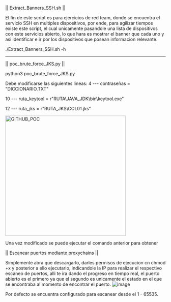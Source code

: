 || Extract_Banners_SSH.sh ||

El fin de este script es para ejercicios de red team, donde se encuentra el servicio SSH en multiples dispositivos, por ende, para agilizar tiempos existe este script, el cual unicamente pasandole una lista de dispositivos con este servicios abierto, lo que hara es mostrar el banner que cada uno y asi identificar e ir por los dispositivos que posean informacion relevante.

./Extract_Banners_SSH.sh -h

-------------------------------------------------------------------------------

|| poc_brute_force_JKS.py ||

python3 poc_brute_force_JKS.py

Debe modificarse las siguientes lineas:
4 --- contraseñas = "DICCIONARIO.TXT"

10 --- ruta_keytool = r"RUTA\JAVA_JDK\bin\keytool.exe"

12 --- ruta_jks = r"RUTA_JKS\COL01.jks"

<img width="378" alt="GITHUB_POC" src="https://github.com/p3g4s8s/Public_Tool-/assets/150304631/ae746112-b4f4-4a42-a89f-0399a62ce33a">

Una vez modificado se puede ejecutar el comando anterior para obtener

|| Escanear puertos mediante proxychains ||

Simplemente abra que descargarlo, darles permisos de ejecucion cn chmod +x y posterior a ello ejecutarlo, indicandole la IP para realizar el respectivo escaneo de puertos, alli te ira dando el progreso en tiempo real, el puerto abierto es el primero ya que el segundo es unicamente el estado en el que se encontraba al momento de encontrar el puerto.
![image](https://github.com/p3g4s8s/Public_Tool-/assets/150304631/cc953cb7-a800-4e27-a0c5-3797ddeb91d3)

Por defecto se encuentra configurado para escanear desde el 1 - 65535.
